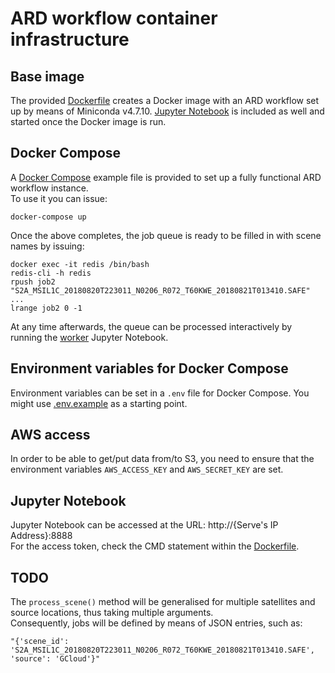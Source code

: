 # ARD workflow container infrastructure

## Base image
The provided [Dockerfile](Dockerfile) creates a Docker image with an ARD workflow set up by means of Miniconda v4.7.10.
[Jupyter Notebook](https://jupyter.org/) is included as well and started once the Docker image is run.

## Docker Compose
A [Docker Compose](docker-compose.yml) example file is provided to set up a fully functional ARD workflow instance.\
To use it you can issue:

```docker-compose up```

Once the above completes, the job queue is ready to be filled in with scene names by issuing:

```
docker exec -it redis /bin/bash
redis-cli -h redis
rpush job2 "S2A_MSIL1C_20180820T223011_N0206_R072_T60KWE_20180821T013410.SAFE"
...
lrange job2 0 -1
```

At any time afterwards, the queue can be processed interactively by running the [worker](worker.ipynb) Jupyter Notebook.

## Environment variables for Docker Compose
Environment variables can be set in a `.env` file for Docker Compose. You might use [.env.example](./.env.example) as a starting point.

## AWS access
In order to be able to get/put data from/to S3, you need to ensure that the environment variables `AWS_ACCESS_KEY` and `AWS_SECRET_KEY` are set.

## Jupyter Notebook
Jupyter Notebook can be accessed at the URL: http://{Serve's IP Address}:8888\
For the access token, check the CMD statement within the [Dockerfile](Dockerfile).

## TODO
The `process_scene()` method will be generalised for multiple satellites and source locations, thus taking multiple arguments.\
Consequently, jobs will be defined by means of JSON entries, such as:

```
"{'scene_id': 'S2A_MSIL1C_20180820T223011_N0206_R072_T60KWE_20180821T013410.SAFE', 'source': 'GCloud'}"
```
